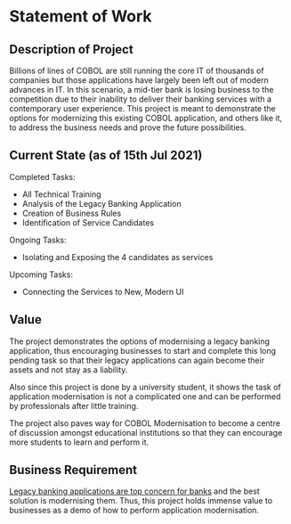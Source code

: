 # Statement of Work

## Description of Project

Billions of lines of COBOL are still running the core IT of thousands of companies but those applications have largely been left out of modern advances in IT.
In this scenario, a mid-tier bank is losing business to the competition due to their inability to deliver their banking services with a contemporary user experience.
This project is meant to demonstrate the options for modernizing this existing COBOL application, and others like it, to address the business needs and prove the future possibilities.

## Current State (as of 15th Jul 2021)

Completed Tasks:

- All Technical Training
- Analysis of the Legacy Banking Application
- Creation of Business Rules
- Identification of Service Candidates

Ongoing Tasks:

- Isolating and Exposing the 4 candidates as services

Upcoming Tasks:

- Connecting the Services to New, Modern UI

## Value

The project demonstrates the options of modernising a legacy banking application, thus encouraging businesses to start and complete this long pending task so that their legacy applications can again become their assets and not stay as a liability.

Also since this project is done by a university student, it shows the task of application modernisation is not a complicated one and can be performed by professionals after little training.

The project also paves way for COBOL Modernisation to become a centre of discussion amongst educational institutions so that they can encourage more students to learn and perform it.

## Business Requirement

[Legacy banking applications are top concern for banks](https://financialeditorial.com/banking/fdic-chief-cites-legacy-systems-as-no-1-concern-for-banks/) and the best solution is modernising them.
Thus, this project holds immense value to businesses as a demo of how to perform application modernisation.
